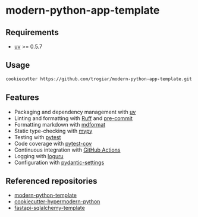 # modern-python-app-template

## Requirements

- [uv](https://docs.astral.sh/uv/) >= 0.5.7

## Usage

```bash
cookiecutter https://github.com/trogiar/modern-python-app-template.git
```

## Features

- Packaging and dependency management with [uv](https://docs.astral.sh/uv/)
- Linting and formatting with [Ruff](https://docs.astral.sh/ruff/) and [pre-commit](https://pre-commit.com/)
- Formatting markdown with [mdformat](https://github.com/hukkin/mdformat)
- Static type-checking with [mypy](http://mypy-lang.org/)
- Testing with [pytest](https://docs.pytest.org/en/latest/)
- Code coverage with [pytest-cov](https://pytest-cov.readthedocs.io/en/latest/)
- Continuous integration with [GitHub Actions](https://github.com/features/actions)
- Logging with [loguru](https://github.com/Delgan/loguru)
- Configuration with [pydantic-settings](https://docs.pydantic.dev/latest/concepts/pydantic_settings/)

## Referenced repositories

- [modern-python-template](https://github.com/gecrooks/modern-python-template)
- [cookiecutter-hypermodern-python](https://github.com/cjolowicz/cookiecutter-hypermodern-python)
- [fastapi-sqlalchemy-template](https://github.com/modern-python/fastapi-sqlalchemy-template)
